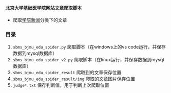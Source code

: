 #### 北京大学基础医学院网站文章爬取脚本
- 爬取[学院新闻](http://sbms.bjmu.edu.cn/xyxw/index.htm)分类下的文章


### 目录
1. `sbms_bjmu_edu_spider.py` 爬取脚本（在windows上的vs code运行，并保存数据到mysql数据库）
2. `sbms_bjmu_edu_spider_v2.py` 爬取脚本（在linux运行，并保存数据到mysql数据库）
3. `sbms_bjmu_edu_spider_result` 爬取到的文章保存位置
4. `sbms_bjmu_edu_spider_result/img` 爬取的文章图片保存位置
5. `judge*.txt` 保存判断值，用于判断上次爬取位置